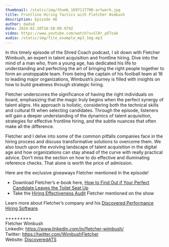 ```yaml
---
thumbnail: /static/img/thumb_1697117700-artwork.jpg
title: Frontline Hiring Tactics with Fletcher Wimbush
description: Episode 46
author: dadsd
date: 2024-02-20T16:50:09.979Z
video: https://www.youtube.com/watch?v=SlRr_pEToak
audio: /static/img/file_example_mp3_1mg.mp3
---
```

In this timely episode of the Shred Coach podcast, I sit down with Fletcher Wimbush, an expert in talent acquisition and frontline hiring. Dive into the mind of a man who, from a young age, has dedicated his life to understanding and perfecting the art of bringing the right people together to form an unstoppable team. From being the captain of his football team at 16 to leading major organizations, Wimbush’s journey is filled with insights on how to build greatness through strategic hiring.

Fletcher underscores the significance of having the right individuals on board, emphasizing that the magic truly begins when the perfect synergy of talent aligns. His approach is holistic, considering both the technical skills and cultural fit when selecting candidates. Through the episode, listeners will gain a deeper understanding of the dynamics of talent acquisition, strategies for effective frontline hiring, and the subtle nuances that often make all the difference.

Fletcher and I delve into some of the common pitfalls companies face in the hiring process and discuss transformative solutions to overcome them. We also touch upon the evolving landscape of talent acquisition in the digital age and how organizations can stay ahead of the curve with really practical advice. Don’t miss the section on how to do effective and illuminating reference checks. That alone is worth the price of admission.

Here are the exclusive giveaways Fletcher mentioned in the episode!

* Download Fletcher’s e-book here, [How to Find Out if Your Perfect Candidate Leaves the Toilet Seat Up](https://tomadams.com/wp-content/uploads/2023/10/ReferencesEBook.pdf)
* Take the [Hiring Effectiveness Audit](https://forms.gle/LYxHDvMKUatawZYSA) Fletcher mentioned on the show

Learn more about Fletcher’s company and his [Discovered Performance Hiring Software](https://lddy.no/1i2po).

+++++++++\
Fletcher Wimbush\
LinkedIn: <https://www.linkedin.com/in/fletcher-wimbush/>\
Twitter: <https://twitter.com/WimbushFletcher>\
Website: [DiscoveredATS](https://lddy.no/1i2po)